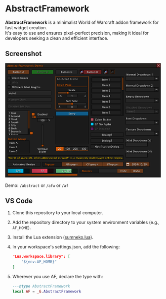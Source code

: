 # AbstractFramework

**AbstractFramework** is a minimalist World of Warcraft addon framework for fast widget creation.  
It's easy to use and ensures pixel-perfect precision, making it ideal for developers seeking a clean and efficient interface.

## Screenshot

![demo](https://raw.githubusercontent.com/enderneko/ImagePosts/main/1/af_demo.png)

Demo: `/abstract` or `/afw` or `/af`

## VS Code

1. Clone this repository to your local computer.
2. Add the repository directory to your system environment variables (e.g., `AF_HOME`).
3. Install the Lua extension ([sumneko.lua](https://marketplace.visualstudio.com/items?itemName=sumneko.lua)).
4. In your workspace's settings.json, add the following:

    ```json
    "Lua.workspace.library": [
        "${env:AF_HOME}"
    ]
    ```

5. Wherever you use AF, declare the type with:

    ```lua
    ---@type AbstractFramework
    local AF = _G.AbstractFramework
    ```
